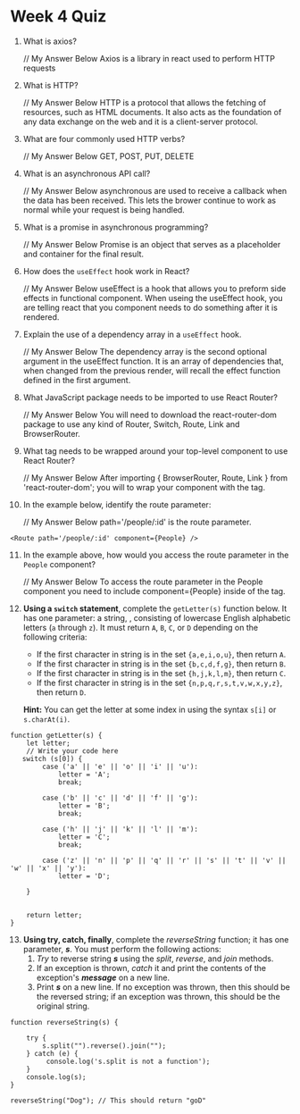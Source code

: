 # Week 4 Quiz

1. What is axios?  
    
    // My Answer Below
     Axios is a library in react used to perform HTTP requests

2. What is HTTP? 

    // My Answer Below
    HTTP is a protocol that allows the fetching of resources, such as HTML documents. It also acts as the foundation of any data exchange on the web and it is a client-server protocol.

3. What are four commonly used HTTP verbs? 

    // My Answer Below
    GET, POST, PUT, DELETE

4. What is an asynchronous API call?  

    // My Answer Below
    asynchronous are used to receive a callback when the data has been received. This lets the brower continue to work as normal while your request is being handled.

5. What is a promise in asynchronous programming? 

    // My Answer Below
    Promise is an object that serves as a placeholder and container for the final result.

6. How does the `useEffect` hook work in React?  

    // My Answer Below
    useEffect is a hook that allows you to preform  side effects in functional component.
    When useing the useEffect hook, you are telling react that you component needs to do something after it is rendered. 

7. Explain the use of a dependency array in a `useEffect` hook. 

    // My Answer Below
    The dependency array is the second optional argument in the useEffect function. It is an array of dependencies that, when changed from the previous render, will recall the effect function defined in the first argument.

8. What JavaScript package needs to be imported to use React Router?  

    // My Answer Below
    You will need to download the react-router-dom package to use any kind of Router, Switch, Route, Link and BrowserRouter.

9. What tag needs to be wrapped around your top-level component to use React Router? 
    
    // My Answer Below
    After importing { BrowserRouter, Route, Link } from 'react-router-dom'; you will to wrap your <App /> component with the <BrowswerRouter> tag.

10. In the example below, identify the route parameter:

    // My Answer Below
    path='/people/:id' is the route parameter.

```
<Route path='/people/:id' component={People} />
```

11. In the example above, how would you access the route parameter in the `People` component?  

    // My Answer Below
    To access the route parameter in the People component you need to include component={People} inside of the <Route /> tag.
    

12. **Using a `switch` statement**, complete the `getLetter(s)` function below. It has one parameter: a string, , consisting of lowercase English alphabetic letters (`a` through `z`). It must return `A`, `B`, `C`, or `D` depending on the following criteria:

    - If the first character in string is in the set `{a,e,i,o,u}`, then return `A`.
    - If the first character in string is in the set `{b,c,d,f,g}`, then return `B`.
    - If the first character in string is in the set `{h,j,k,l,m}`, then return `C`.
    - If the first character in string is in the set `{n,p,q,r,s,t,v,w,x,y,z}`, then return `D`.

    **Hint:** You can get the letter at some index in using the syntax `s[i]` or `s.charAt(i)`.

```
function getLetter(s) {
    let letter;
    // Write your code here
   switch (s[0]) {
        case ('a' || 'e' || 'o' || 'i' || 'u'):
            letter = 'A';
            break;

        case ('b' || 'c' || 'd' || 'f' || 'g'):
            letter = 'B';
            break;

        case ('h' || 'j' || 'k' || 'l' || 'm'):
            letter = 'C';
            break;

        case ('z' || 'n' || 'p' || 'q' || 'r' || 's' || 't' || 'v' || 'w' || 'x' || 'y'):
            letter = 'D';

    }

    
    return letter;
}
```

13. **Using try, catch, finally**, complete the *reverseString* function; it has one parameter, ***s***. You must perform the following actions:
    1. *Try* to reverse string ***s*** using the *split*, *reverse*, and *join* methods.
    2. If an exception is thrown, *catch* it and print the contents of the exception's ***message*** on a new line.
    3. Print ***s*** on a new line. If no exception was thrown, then this should be the reversed string; if an exception was thrown, this should be the original string.

```
function reverseString(s) {
    
    try {
        s.split("").reverse().join("");
    } catch (e) {
         console.log('s.split is not a function');
    }
    console.log(s);
}

reverseString("Dog"); // This should return "goD"

```

